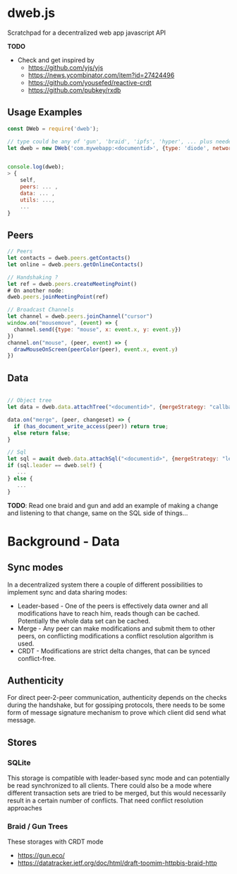 # dweb.js

Scratchpad for a decentralized web app javascript API 

**TODO**

- Check and get inspired by
    - https://github.com/yjs/yjs
    - https://news.ycombinator.com/item?id=27424496 
    - https://github.com/yousefed/reactive-crdt
    - https://github.com/pubkey/rxdb


## Usage Examples

```javascript
const DWeb = require('dweb');

// type could be any of 'gun', 'braid', 'ipfs', 'hyper', ... plus needed options
let dweb = new DWeb('com.mywebapp:<documentid>', {type: 'diode', network: 'prenet'});


console.log(dweb);
> {
    self,
    peers: ... ,
    data: ... ,
    utils: ...,
    ...
}
```

## Peers

```javascript
// Peers
let contacts = dweb.peers.getContacts()
let online = dweb.peers.getOnlineContacts()

// Handshaking ?
let ref = dweb.peers.createMeetingPoint()
# On another node:
dweb.peers.joinMeetingPoint(ref)

// Broadcast Channels
let channel = dweb.peers.joinChannel("cursor")
window.on("mousemove", (event) => {
  channel.send({type: "mouse", x: event.x, y: event.y})
})
channel.on("mouse", (peer, event) => {
  drawMouseOnScreen(peerColor(peer), event.x, event.y)
})
```

## Data

```javascript

// Object tree
let data = dweb.data.attachTree("<documentid>", {mergeStrategy: "callback"})

data.on("merge", (peer, changeset) => {
  if (has_document_write_access(peer)) return true;
  else return false;
}

// Sql 
let sql = await dweb.data.attachSql("<documentid>", {mergeStrategy: "leader"})
if (sql.leader == dweb.self) {
   ...
} else {
   ...
} 

```

**TODO**: Read one braid and gun and add an example of making a change and listening to that change, same on the SQL side of things... 


# Background - Data

## Sync modes

In a decentralized system there a couple of different possibilities to implement sync and data sharing modes:

* Leader-based - One of the peers is effectively data owner and all modifications have to reach him, reads though can be cached. Potentially the whole data set can be cached.
* Merge - Any peer can make modifications and submit them to other peers, on conflicting modifications a conflict resolution algorithm is used.
* CRDT - Modifications are strict delta changes, that can be synced conflict-free. 

## Authenticity

For direct peer-2-peer communication, authenticity depends on the checks during the handshake, but for gossiping protocols, there needs to be some form of message signature mechanism to prove which client did send what message.

## Stores

### SQLite 

This storage is compatible with leader-based sync mode and can potentially be read synchronized to all clients. There could also be a mode where different transaction sets are tried to be merged, but this would necessarily result in a certain number of conflicts. That need conflict resolution approaches

### Braid / Gun Trees

These storages with CRDT mode

* https://gun.eco/
* https://datatracker.ietf.org/doc/html/draft-toomim-httpbis-braid-http

